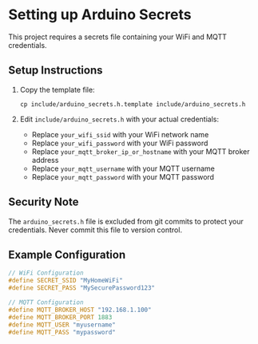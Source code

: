 # Setting up Arduino Secrets

This project requires a secrets file containing your WiFi and MQTT credentials.

## Setup Instructions

1. Copy the template file:
   ```
   cp include/arduino_secrets.h.template include/arduino_secrets.h
   ```

2. Edit `include/arduino_secrets.h` with your actual credentials:
   - Replace `your_wifi_ssid` with your WiFi network name
   - Replace `your_wifi_password` with your WiFi password
   - Replace `your_mqtt_broker_ip_or_hostname` with your MQTT broker address
   - Replace `your_mqtt_username` with your MQTT username
   - Replace `your_mqtt_password` with your MQTT password

## Security Note

The `arduino_secrets.h` file is excluded from git commits to protect your credentials. Never commit this file to version control.

## Example Configuration

```cpp
// WiFi Configuration
#define SECRET_SSID "MyHomeWiFi"
#define SECRET_PASS "MySecurePassword123"

// MQTT Configuration
#define MQTT_BROKER_HOST "192.168.1.100"
#define MQTT_BROKER_PORT 1883
#define MQTT_USER "myusername"
#define MQTT_PASS "mypassword"
```